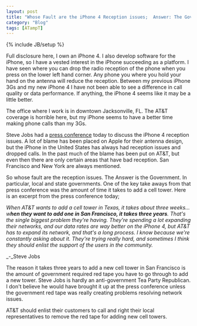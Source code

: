 ```yaml
---
layout: post
title: "Whose Fault are the iPhone 4 Reception issues;  Answer: The Government"
category: "Blog"
tags: [ATampT]
---
```

{% include JB/setup %}

Full disclosure here, I own an iPhone 4\. I also develop software for the iPhone, so I have a vested interest in the iPhone succeeding as a platform. I have seen where you can drop the radio reception of the phone when you press on the lower left hand corner. Any phone you where you hold your hand on the antenna will reduce the reception. Between my previous iPhone 3Gs and my new iPhone 4 I have not been able to see a difference in call quality or data performance. If anything, the iPhone 4 seems like it may be a little better.

The office where I work is in downtown Jacksonville, FL. The AT&T coverage is horrible here, but my iPhone seems to have a better time making phone calls than my 3Gs.

Steve Jobs had a [press conference](http://www.engadget.com/2010/07/16/live-from-apples-iphone-4-press-conference/) today to discuss the iPhone 4 reception issues. A lot of blame has been placed on Apple for their antenna design, but the iPhone in the United States has always had reception issues and dropped calls. In the past much of the blame has been put on AT&T, but even then there are only certain areas that have bad reception. San Francisco and New York are always mentioned.

So whose fault are the reception issues. The Answer is the Government. In particular, local and state governments. One of the key take aways from that press conference was the amount of time it takes to add a cell tower. Here is an excerpt from the press conference today;

_When AT&T wants to add a cell tower in Texas, it takes about three weeks... w**hen they want to add one in San Francisco, it takes three years**. That's the single biggest problem they're having. They're spending a lot expanding their networks, and our data rates are way better on the iPhone 4, but AT&T has to expand its network, and that's a long process. I know because we're constantly asking about it. They're trying really hard, and sometimes I think they should enlist the support of the users in the community._

_-_Steve Jobs

The reason it takes three years to add a new cell tower in San Francisco is the amount of government required red tape you have to go through to add a new tower. Steve Jobs is hardly an anti-government Tea Party Republican. I don't believe he would have brought it up at the press conference unless the government red tape was really creating problems resolving network issues.

AT&T should enlist their customers to call and right their local representatives to remove the red tape for adding new cell towers.